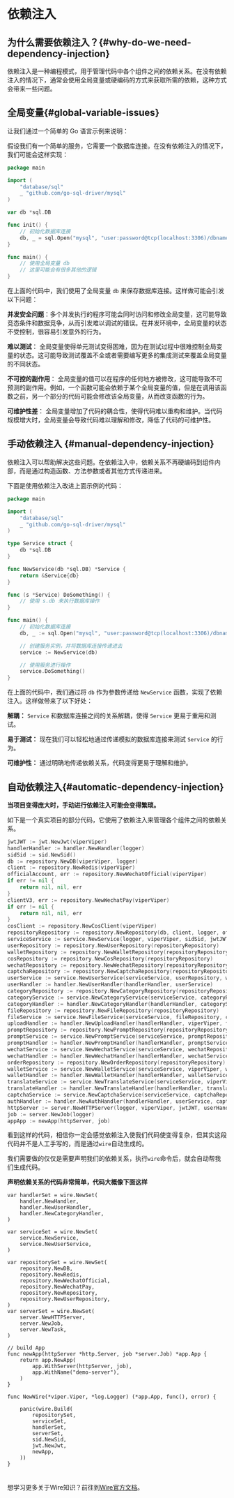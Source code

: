 # 依赖注入
## 为什么需要依赖注入？{#why-do-we-need-dependency-injection}

依赖注入是一种编程模式，用于管理代码中各个组件之间的依赖关系。在没有依赖注入的情况下，通常会使用全局变量或硬编码的方式来获取所需的依赖，这种方式会带来一些问题。

## 全局变量{#global-variable-issues}
让我们通过一个简单的 Go 语言示例来说明：

假设我们有一个简单的服务，它需要一个数据库连接。在没有依赖注入的情况下，我们可能会这样实现：

```go
package main

import (
	"database/sql"
	_ "github.com/go-sql-driver/mysql"
)

var db *sql.DB

func init() {
	// 初始化数据库连接
	db, _ = sql.Open("mysql", "user:password@tcp(localhost:3306)/dbname")
}

func main() {
	// 使用全局变量 db
	// 这里可能会有很多其他的逻辑
}

```
在上面的代码中，我们使用了全局变量 `db` 来保存数据库连接。这样做可能会引发以下问题：

**并发安全问题**：多个并发执行的程序可能会同时访问和修改全局变量，这可能导致竞态条件和数据竞争，从而引发难以调试的错误。在并发环境中，全局变量的状态不受控制，很容易引发意外的行为。

**难以测试**： 全局变量使得单元测试变得困难，因为在测试过程中很难控制全局变量的状态。这可能导致测试覆盖不全或者需要编写更多的集成测试来覆盖全局变量的不同状态。

**不可控的副作用**： 全局变量的值可以在程序的任何地方被修改，这可能导致不可预测的副作用。例如，一个函数可能会依赖于某个全局变量的值，但是在调用该函数之前，另一个部分的代码可能会修改该全局变量，从而改变函数的行为。

**可维护性差**： 全局变量增加了代码的耦合性，使得代码难以重构和维护。当代码规模增大时，全局变量会导致代码难以理解和修改，降低了代码的可维护性。

## 手动依赖注入 {#manual-dependency-injection}
依赖注入可以帮助解决这些问题。在依赖注入中，依赖关系不再硬编码到组件内部，而是通过构造函数、方法参数或者其他方式传递进来。

下面是使用依赖注入改进上面示例的代码：

```go
package main

import (
    "database/sql"
    _ "github.com/go-sql-driver/mysql"
)

type Service struct {
    db *sql.DB
}

func NewService(db *sql.DB) *Service {
    return &Service{db}
}

func (s *Service) DoSomething() {
    // 使用 s.db 来执行数据库操作
}

func main() {
    // 初始化数据库连接
    db, _ := sql.Open("mysql", "user:password@tcp(localhost:3306)/dbname")

    // 创建服务实例，并将数据库连接传递进去
    service := NewService(db)

    // 使用服务进行操作
    service.DoSomething()
}

```

在上面的代码中，我们通过将 `db` 作为参数传递给 `NewService` 函数，实现了依赖注入。这样做带来了以下好处：

**解耦：** `Service` 和数据库连接之间的关系解耦，使得 `Service` 更易于重用和测试。

**易于测试：** 现在我们可以轻松地通过传递模拟的数据库连接来测试 `Service` 的行为。

**可维护性：** 通过明确地传递依赖关系，代码变得更易于理解和维护。

## 自动依赖注入{#automatic-dependency-injection}
**当项目变得庞大时，手动进行依赖注入可能会变得繁琐。**

如下是一个真实项目的部分代码，它使用了依赖注入来管理各个组件之间的依赖关系。

```go 
jwtJWT := jwt.NewJwt(viperViper)
handlerHandler := handler.NewHandler(logger)
sidSid := sid.NewSid()
db := repository.NewDB(viperViper, logger)
client := repository.NewRedis(viperViper)
officialAccount, err := repository.NewWechatOfficial(viperViper)
if err != nil {
    return nil, nil, err
}
clientV3, err := repository.NewWechatPay(viperViper)
if err != nil {
    return nil, nil, err
}
cosClient := repository.NewCosClient(viperViper)
repositoryRepository := repository.NewRepository(db, client, logger, officialAccount, clientV3, viperViper, sidSid, cosClient)
serviceService := service.NewService(logger, viperViper, sidSid, jwtJWT, repositoryRepository)
userRepository := repository.NewUserRepository(repositoryRepository)
walletRepository := repository.NewWalletRepository(repositoryRepository)
cosRepository := repository.NewCosRepository(repositoryRepository)
wechatRepository := repository.NewWechatRepository(repositoryRepository)
captchaRepository := repository.NewCaptchaRepository(repositoryRepository)
userService := service.NewUserService(serviceService, userRepository, walletRepository, cosRepository, wechatRepository, captchaRepository)
userHandler := handler.NewUserHandler(handlerHandler, userService)
categoryRepository := repository.NewCategoryRepository(repositoryRepository)
categoryService := service.NewCategoryService(serviceService, categoryRepository)
categoryHandler := handler.NewCategoryHandler(handlerHandler, categoryService)
fileRepository := repository.NewFileRepository(repositoryRepository)
fileService := service.NewFileService(serviceService, fileRepository, cosRepository)
uploadHandler := handler.NewUploadHandler(handlerHandler, viperViper, fileService)
promptRepository := repository.NewPromptRepository(repositoryRepository)
promptService := service.NewPromptService(serviceService, promptRepository, fileRepository, walletRepository, categoryRepository, userRepository, cosRepository, viperViper)
promptHandler := handler.NewPromptHandler(handlerHandler, promptService)
wechatService := service.NewWechatService(serviceService, wechatRepository, userRepository, walletRepository)
wechatHandler := handler.NewWechatHandler(handlerHandler, wechatService, userService)
orderRepository := repository.NewOrderRepository(repositoryRepository)
walletService := service.NewWalletService(serviceService, viperViper, walletRepository, orderRepository, promptRepository, clientV3)
walletHandler := handler.NewWalletHandler(handlerHandler, walletService)
translateService := service.NewTranslateService(serviceService, viperViper)
translateHandler := handler.NewTranslateHandler(handlerHandler, translateService)
captchaService := service.NewCaptchaService(serviceService, captchaRepository)
authHandler := handler.NewAuthHandler(handlerHandler, userService, captchaService)
httpServer := server.NewHTTPServer(logger, viperViper, jwtJWT, userHandler, categoryHandler, uploadHandler, promptHandler, wechatHandler, walletHandler, translateHandler, authHandler)
job := server.NewJob(logger)
appApp := newApp(httpServer, job)
```

看到这样的代码，相信你一定会感觉依赖注入使我们代码使变得复杂，但其实这段代码并不是人工手写的，而是通过`wire`自动生成的。

我们需要做的仅仅是需要声明我们的依赖关系，执行`wire`命令后，就会自动帮我们生成代码。

**声明依赖关系的代码非常简单，代码大概像下面这样**
```
var handlerSet = wire.NewSet(
	handler.NewHandler,
	handler.NewUserHandler,
	handler.NewCategoryHandler,
)

var serviceSet = wire.NewSet(
	service.NewService,
	service.NewUserService,
)

var repositorySet = wire.NewSet(
	repository.NewDB,
	repository.NewRedis,
	repository.NewWechatOfficial,
	repository.NewWechatPay,
	repository.NewRepository,
	repository.NewUserRepository,
)
var serverSet = wire.NewSet(
	server.NewHTTPServer,
	server.NewJob,
	server.NewTask,
)

// build App
func newApp(httpServer *http.Server, job *server.Job) *app.App {
	return app.NewApp(
		app.WithServer(httpServer, job),
		app.WithName("demo-server"),
	)
}

func NewWire(*viper.Viper, *log.Logger) (*app.App, func(), error) {

	panic(wire.Build(
		repositorySet,
		serviceSet,
		handlerSet,
		serverSet,
		sid.NewSid,
		jwt.NewJwt,
		newApp,
	))
}
```

<div class="tip custom-block" style="padding-top: 8px">

想学习更多关于Wire知识？前往到[Wire官方文档](https://github.com/google/wire/blob/main/docs/guide.md)。

</div>
